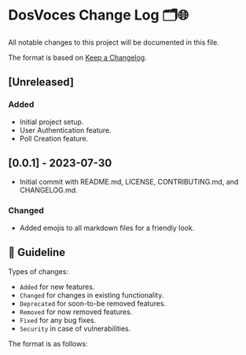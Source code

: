 # DosVoces Change Log 🗂🌐

All notable changes to this project will be documented in this file.

The format is based on [Keep a Changelog](https://keepachangelog.com/en/1.0.0/).

## [Unreleased]

### Added

- Initial project setup.
- User Authentication feature.
- Poll Creation feature.

## [0.0.1] - 2023-07-30

- Initial commit with README.md, LICENSE, CONTRIBUTING.md, and CHANGELOG.md.

### Changed

- Added emojis to all markdown files for a friendly look.

## 🧭 Guideline

Types of changes:

- `Added` for new features.
- `Changed` for changes in existing functionality.
- `Deprecated` for soon-to-be removed features.
- `Removed` for now removed features.
- `Fixed` for any bug fixes.
- `Security` in case of vulnerabilities.

The format is as follows:
